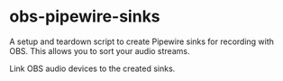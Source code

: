 # obs-pipewire-sinks

A setup and teardown script to create Pipewire sinks for recording with OBS. This allows you to sort your audio streams.

Link OBS audio devices to the created sinks.

